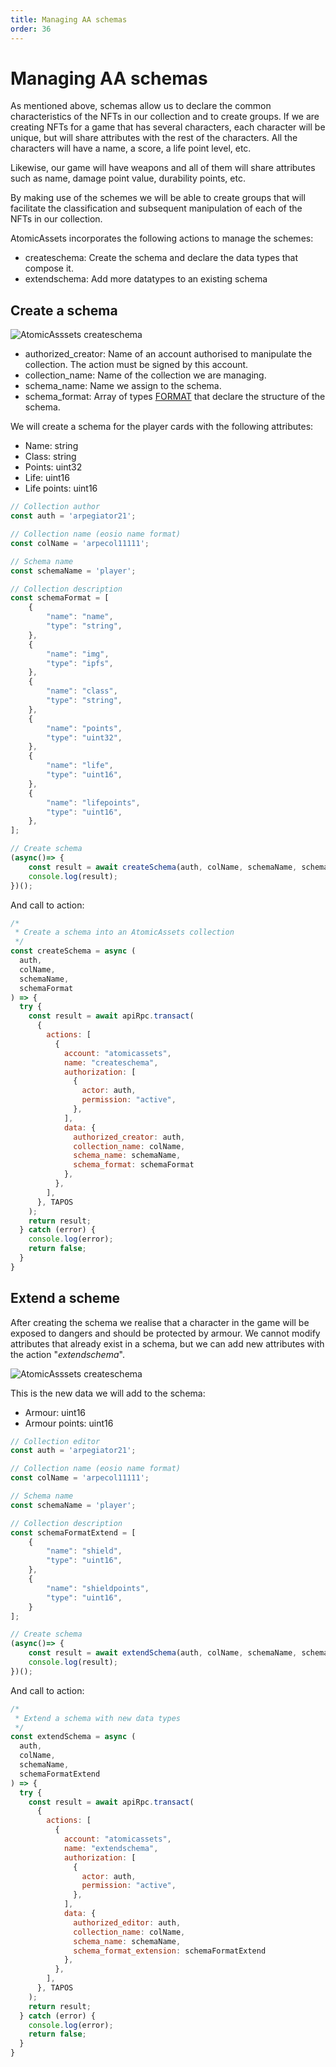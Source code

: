 ```yaml
---
title: Managing AA schemas
order: 36
---
```


# Managing AA schemas

As mentioned above, schemas allow us to declare the common characteristics of the NFTs in our collection and to create groups. If we are creating NFTs for a game that has several characters, each character will be unique, but will share attributes with the rest of the characters. All the characters will have a name, a score, a life point level, etc. 

Likewise, our game will have weapons and all of them will share attributes such as name, damage point value, durability points, etc.

By making use of the schemes we will be able to create groups that will facilitate the classification and subsequent manipulation of each of the NFTs in our collection.

AtomicAssets incorporates the following actions to manage the schemes:
- createschema: Create the schema and declare the data types that compose it.
- extendschema: Add more datatypes to an existing schema

## Create a schema

![AtomicAsssets createschema](/assets/images/tutorials/howto_atomicassets/createschema_atomicassets.png)

- authorized_creator: Name of an account authorised to manipulate the collection. The action must be signed by this account.
- collection_name: Name of the collection we are managing.
- schema_name: Name we assign to the schema.
- schema_format: Array of types [FORMAT](https://github.com/pinknetworkx/atomicassets-contract/wiki/Custom-Types#format) that declare the structure of the schema.

We will create a schema for the player cards with the following attributes:
- Name: string
- Class: string
- Points: uint32
- Life: uint16
- Life points: uint16

```js
// Collection author
const auth = 'arpegiator21';

// Collection name (eosio name format)
const colName = 'arpecol11111';

// Schema name
const schemaName = 'player';

// Collection description
const schemaFormat = [
    {
        "name": "name",
        "type": "string",
    },
    {
        "name": "img",
        "type": "ipfs",
    },
    {
        "name": "class",
        "type": "string",
    },
    {
        "name": "points",
        "type": "uint32",
    },
    {
        "name": "life",
        "type": "uint16",
    },
    {
        "name": "lifepoints",
        "type": "uint16",
    },
];

// Create schema
(async()=> {
    const result = await createSchema(auth, colName, schemaName, schemaFormat);
    console.log(result);
})();
```
And call to action:
```js
/* 
 * Create a schema into an AtomicAssets collection
 */
const createSchema = async ( 
  auth,
  colName,
  schemaName,
  schemaFormat
) => {
  try {
    const result = await apiRpc.transact(
      {
        actions: [
          {
            account: "atomicassets",
            name: "createschema",
            authorization: [
              {
                actor: auth,
                permission: "active",
              },
            ],
            data: {
              authorized_creator: auth,
              collection_name: colName,
              schema_name: schemaName,
              schema_format: schemaFormat
            },
          },
        ],
      }, TAPOS
    );
    return result;
  } catch (error) {
    console.log(error);
    return false;
  }
}
```
## Extend a scheme

After creating the schema we realise that a character in the game will be exposed to dangers and should be protected by armour. We cannot modify attributes that already exist in a schema, but we can add new attributes with the action "*extendschema*".

![AtomicAsssets createschema](/assets/images/tutorials/howto_atomicassets/extendschema_atomicassets.png)

This is the new data we will add to the schema:
- Armour: uint16
- Armour points: uint16

```js
// Collection editor
const auth = 'arpegiator21';

// Collection name (eosio name format)
const colName = 'arpecol11111';

// Schema name
const schemaName = 'player';

// Collection description
const schemaFormatExtend = [
    {
        "name": "shield",
        "type": "uint16",
    },
    {
        "name": "shieldpoints",
        "type": "uint16",
    }
];

// Create schema
(async()=> {
    const result = await extendSchema(auth, colName, schemaName, schemaFormatExtend);
    console.log(result);
})();
```
And call to action:
```js
/* 
 * Extend a schema with new data types
 */
const extendSchema = async ( 
  auth,
  colName,
  schemaName,
  schemaFormatExtend
) => {
  try {
    const result = await apiRpc.transact(
      {
        actions: [
          {
            account: "atomicassets",
            name: "extendschema",
            authorization: [
              {
                actor: auth,
                permission: "active",
              },
            ],
            data: {
              authorized_editor: auth,
              collection_name: colName,
              schema_name: schemaName,
              schema_format_extension: schemaFormatExtend
            },
          },
        ],
      }, TAPOS
    );
    return result;
  } catch (error) {
    console.log(error);
    return false;
  }
}
```

